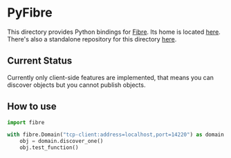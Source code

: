 # PyFibre

This directory provides Python bindings for [Fibre](https://github.com/samuelsadok/fibre). Its home is located [here](https://github.com/samuelsadok/fibre/tree/master/python). There's also a standalone repository for this directory [here](https://github.com/samuelsadok/pyfibre).

## Current Status

Currently only client-side features are implemented, that means you can discover objects but you cannot publish objects.

## How to use

```python
import fibre

with fibre.Domain("tcp-client:address=localhost,port=14220") as domain:
    obj = domain.discover_one()
    obj.test_function()
```
